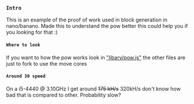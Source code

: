 
### `Intro`
This is an example of the proof of work used in block generation in nano/banano.
Made this to understand the pow better this could help you if you looking for that :)

#### `Where to look`
If you want to how the pow works look in ["libary/pow.js"](https://github.com/anzerr/banano.pow/blob/master/libary/pow.js) the other files are just to fork to use the move cores

#### `Around 30 speed`
On a i5-4440 @ 3.10GHz I get around ~~175 kH/s~~ 320kH/s don't know how bad that is compared to other. Probability slow?
